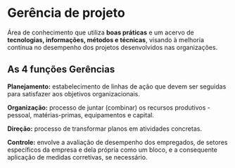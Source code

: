 # Gerência de projeto

Área de conhecimento que utiliza **boas práticas** e um acervo de **tecnologias, informações, métodos e técnicas**, visando à melhoria contínua no desempenho dos projetos desenvolvidos nas organizações.

## As 4 funções Gerências

**Planejamento:** estabelecimento de linhas de ação que devem ser seguidas para satisfazer aos objetivos organizacionais.

**Organização:** processo de juntar (combinar) os recursos produtivos - pessoal, matérias-primas, equipamentos e capital.

**Direção:** processo de transformar planos em atividades concretas.

**Controle:** envolve a avaliação de desempenho dos empregados, de setores específicos da empresa e dela própria como um bloco, e a consequente aplicação de medidas corretivas, se necessário.

